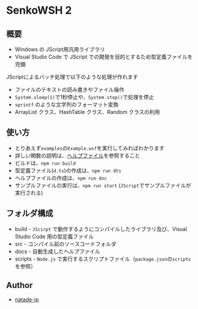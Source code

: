 # SenkoWSH 2 #

## 概要 ##
- Windows の JScript用汎用ライブラリ
- Visual Studio Code で JScript での開発を目的とするため型定義ファイルを完備

JScriptによるバッチ処理で以下のような処理が作れます
- ファイルのテキストの読み書きやファイル操作
- `System.sleep(1)`で1秒停止や、`System.stop()`で処理を停止
- `sprintf` のような文字列のフォーマット変換
- ArrayList クラス、HashTable クラス、Random クラスの利用

## 使い方 ##
- とりあえず`examples`の`Example.wsf`を実行してみればわかります
- 詳しい関数の説明は、[ヘルプファイル](https://natade-jp.github.io/SenkoWSH/)を参照すること
- ビルドは、`npm run build`
- 型定義ファイル(`d.ts`)の作成は、`npm run dts`
- ヘルプファイルの作成は、`npm run doc`
- サンプルファイルの実行は、`npm run start` (`JScript`でサンプルファイルが実行される)

## フォルダ構成 ##
- build - `JScirpt` で動作するようにコンパイルしたライブラリ及び、Visual Studio Code 用の型定義ファイル
- src - コンパイル前のソースコードフォルダ
- docs - 自動生成したヘルプファイル
- scripts - `Node.js` で実行するスクリプトファイル（`package.json`の`scripts`を参照）

## Author ##
- [natade-jp](https://github.com/natade-jp/)
